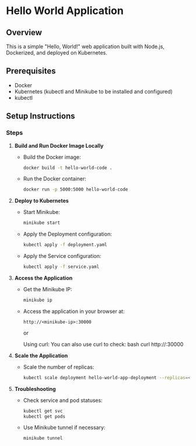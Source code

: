 # Hello World Application

## Overview
This is a simple "Hello, World!" web application built with Node.js, Dockerized, and deployed on Kubernetes. 

## Prerequisites
- Docker
- Kubernetes (kubectl and Minikube to be installed and configured)
- kubectl

## Setup Instructions

### Steps

1. **Build and Run Docker Image Locally**
   - Build the Docker image:
     ```bash
     docker build -t hello-world-code .
     ```
   - Run the Docker container:
     ```bash
     docker run -p 5000:5000 hello-world-code
     ```

2. **Deploy to Kubernetes**
   - Start Minikube:
     ```bash
     minikube start
     ```
   - Apply the Deployment configuration:
     ```bash
     kubectl apply -f deployment.yaml
     ```
   - Apply the Service configuration:
     ```bash
     kubectl apply -f service.yaml
     ```

3. **Access the Application**
   - Get the Minikube IP:
     ```bash
     minikube ip
     ```
   - Access the application in your browser at:
     ```
     http://<minikube-ip>:30000
     ```
     or

     Using curl: You can also use curl to check:
     bash
     curl http://<minikube-ip>:30000

4. **Scale the Application**
   - Scale the number of replicas:
     ```bash
     kubectl scale deployment hello-world-app-deployment --replicas=<number-of-replicas>
     ```

5. **Troubleshooting**
   - Check service and pod statuses:
     ```bash
     kubectl get svc
     kubectl get pods
     ```
   - Use Minikube tunnel if necessary:
     ```bash
     minikube tunnel
     ```

